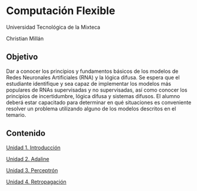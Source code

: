 # Computación Flexible

Universidad Tecnológica de la Mixteca

Christian Millán

## Objetivo

Dar a conocer los principios y fundamentos básicos de los modelos de Redes Neuronales Artificiales (RNA) y la lógica difusa.
Se espera que el estudiante identifique y sea capaz de implementar los modelos más populares de RNAs supervisadas y no supervisadas, así como conocer los principios de incertidumbre, lógica difusa y sistemas difusos.
El alumno deberá estar capacitado para determinar en qué situaciones es conveniente resolver un problema utilizando alguno de los modelos descritos en el temario.

## Contenido

[Unidad 1. Introducción](./L01-intro/README.md)

[Unidad 2. Adaline](./L02-adaline/README.md)

[Unidad 3. Perceptrón](./L03-perceptron/README.md)

[Unidad 4. Retropagación](./L04-backpropagation/README.md)
